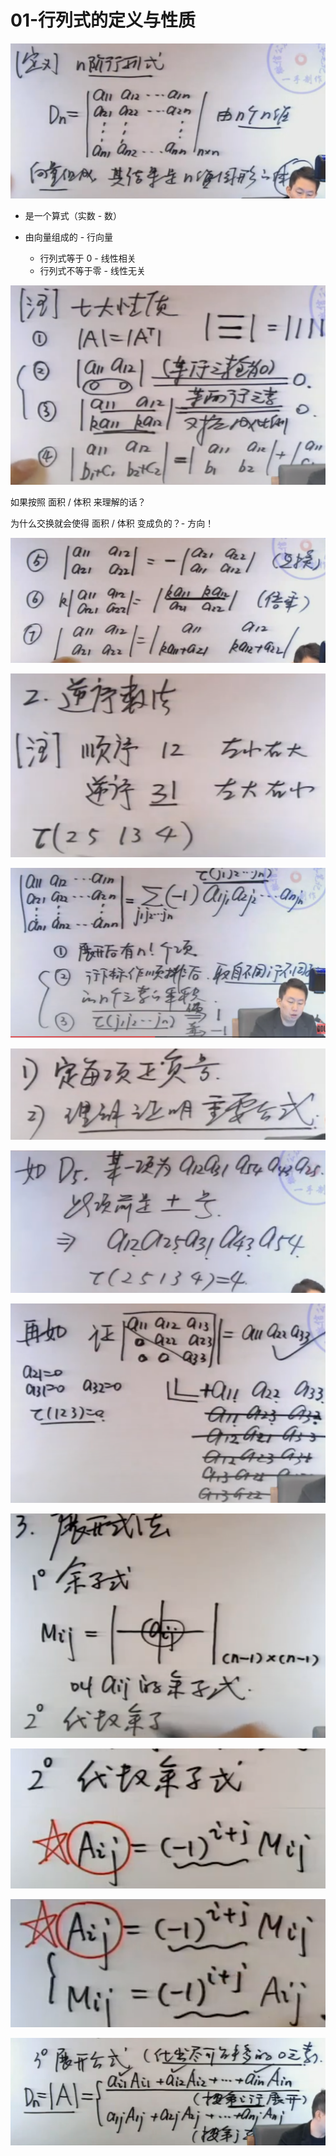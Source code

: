 # 01-行列式的定义与性质

![image-20200605160234937](README/image-20200605160234937.png)

- 是一个算式（实数 - 数）

- 由向量组成的 - 行向量
  - 行列式等于 0  - 线性相关
  - 行列式不等于零 - 线性无关

![image-20200605162353726](README/image-20200605162353726.png)

如果按照 面积 / 体积 来理解的话？

为什么交换就会使得 面积 / 体积 变成负的？- 方向！

![image-20200605162616542](README/image-20200605162616542.png)

![image-20200605163519780](README/image-20200605163519780.png)

![image-20200605163920972](README/image-20200605163920972.png)

![image-20200605164010125](README/image-20200605164010125.png)

![image-20200605164137994](README/image-20200605164137994.png)

![image-20200605164514705](README/image-20200605164514705.png)

![image-20200605164818812](README/image-20200605164818812.png)

![image-20200605164934366](README/image-20200605164934366.png)

![image-20200605165026267](README/image-20200605165026267.png)

![image-20200605170135927](README/image-20200605170135927.png)

